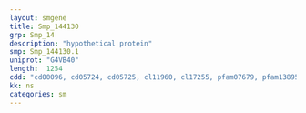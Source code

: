 ```yaml
---
layout: smgene
title: Smp_144130
grp: Smp_14
description: "hypothetical protein"
smp: Smp_144130.1
uniprot: "G4VB40"
length:  1254
cdd: "cd00096, cd05724, cd05725, cl11960, cl17255, pfam07679, pfam13895, pfam14398, smart00410"
kk: ns
categories: sm
---
```

